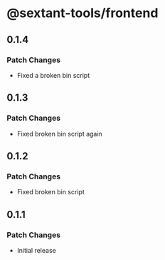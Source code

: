 # @sextant-tools/frontend

## 0.1.4

### Patch Changes

- Fixed a broken bin script

## 0.1.3

### Patch Changes

- Fixed broken bin script again

## 0.1.2

### Patch Changes

- Fixed broken bin script

## 0.1.1

### Patch Changes

- Initial release
